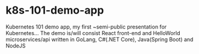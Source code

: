 # k8s-101-demo-app
Kubernetes 101 demo app, my first ~semi-public presentation for Kubernetes... The demo is/will consist React front-end and HelloWorld microservices/api written in GoLang, C#(.NET Core), Java(Spring Boot) and NodeJS 
